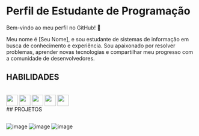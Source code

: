 # Perfil de Estudante de Programação

Bem-vindo ao meu perfil no GitHub! 👋

Meu nome é [Seu Nome], e sou estudante de sistemas de informação em busca de conhecimento e experiência. Sou apaixonado por resolver problemas, aprender novas tecnologias e compartilhar meu progresso com a comunidade de desenvolvedores.

## HABILIDADES
<div style = "display: inline_block"><br>
<img  align = "center" height= "30" widht = "40" src="https://cdn.jsdelivr.net/gh/devicons/devicon/icons/java/java-original.svg" />
<img  align = "center" height= "30" widht = "40" src="https://cdn.jsdelivr.net/gh/devicons/devicon/icons/python/python-original.svg" />
<img  align = "center" height= "30" widht = "40" src="https://cdn.jsdelivr.net/gh/devicons/devicon/icons/mysql/mysql-original-wordmark.svg" />
<img  align = "center" height= "30" widht = "40" src="https://cdn.jsdelivr.net/gh/devicons/devicon/icons/html5/html5-original.svg" />
<img  align = "center" height= "30" widht = "40" src="https://cdn.jsdelivr.net/gh/devicons/devicon/icons/css3/css3-original.svg" />
</div>
## PROJETOS

##

![image](https://github.com/tiagosousagomes/tiagosousagomes/assets/130390979/2f55703e-89ff-405b-986b-fd265373692c) ![image](https://github.com/tiagosousagomes/tiagosousagomes/assets/130390979/3da15a85-a481-4a49-b6de-efa6b8ea2092) ![image](https://github.com/tiagosousagomes/tiagosousagomes/assets/130390979/e3048d7c-f71b-434b-b3c4-6aa09273bbb9)





